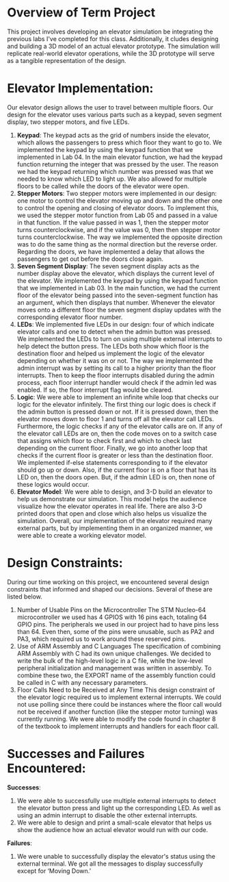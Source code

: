 # Overview of Term Project
This project involves developing an elevator simulation be integrating the previous labs I've completed for this class. Additionally, it cludes designing and building a 3D model of an actual elevator prototype. The simulation will replicate real-world elevator operations, while the 3D prototype will serve as a tangible representation of the design.

# Elevator Implementation:
Our elevator design allows the user to travel between multiple floors. Our design for the elevator uses various parts such as a keypad, seven segment display, two stepper motors, and five LEDs. 

1.	**Keypad**: The keypad acts as the grid of numbers inside the elevator, which allows the passengers to press which floor they want to go to. We implemented the keypad by using the keypad function that we implemented in Lab 04. In the main elevator function, we had the keypad function returning the integer that was pressed by the user. The reason we had the keypad returning which number was pressed was that we needed to know which LED to light up. We also allowed for multiple floors to be called while the doors of the elevator were open. 
2.	**Stepper Motors**: Two stepper motors were implemented in our design: one motor to control the elevator moving up and down and the other one to control the opening and closing of elevator doors. To implement this, we used the stepper motor function from Lab 05 and passed in a value in that function. If the value passed in was 1, then the stepper motor turns counterclockwise, and if the value was 0, then then stepper motor turns counterclockwise. The way we implemented the opposite direction was to do the same thing as the normal direction but the reverse order. Regarding the doors, we have implemented a delay that allows the passengers to get out before the doors close again. 
3.	**Seven Segment Display**: The seven segment display acts as the number display above the elevator, which displays the current level of the elevator. We implemented the keypad by using the keypad function that we implemented in Lab 03. In the main function, we had the current floor of the elevator being passed into the seven-segment function has an argument, which then displays that number. Whenever the elevator moves onto a different floor the seven segment display updates with the corresponding elevator floor number. 
4.	**LEDs**: We implemented five LEDs in our design: four of which indicate elevator calls and one to detect when the admin button was pressed. We implemented the LEDs to turn on using multiple external interrupts to help detect the button press. The LEDs both show which floor is the destination floor and helped us implement the logic of the elevator depending on whether it was on or not. The way we implemented the admin interrupt was by setting its call to a higher priority than the floor interrupts. Then to keep the floor interrupts disabled during the admin process, each floor interrupt handler would check if the admin led was enabled. If so, the floor interrupt flag would be cleared. 
5.	**Logic**: We were able to implement an infinite while loop that checks our logic for the elevator infinitely. The first thing our logic does is check if the admin button is pressed down or not. If it is pressed down, then the elevator moves down to floor 1 and turns off all the elevator call LEDs. Furthermore, the logic checks if any of the elevator calls are on. If any of the elevator call LEDs are on, then the code moves on to a switch case that assigns which floor to check first and which to check last depending on the current floor. Finally, we go into another loop that checks if the current floor is greater or less than the destination floor. We implemented if-else statements corresponding to if the elevator should go up or down. Also, if the current floor is on a floor that has its LED on, then the doors open. But, if the admin LED is on, then none of these logics would occur. 
6.	**Elevator Model**: We were able to design, and 3-D build an elevator to help us demonstrate our simulation. This model helps the audience visualize how the elevator operates in real life. There are also 3-D printed doors that open and close which also helps us visualize the simulation. 
Overall, our implementation of the elevator required many external parts, but by implementing them in an organized manner, we were able to create a working elevator model.

# Design Constraints:
During our time working on this project, we encountered several design constraints that informed and shaped our decisions. Several of these are listed below.
1.	Number of Usable Pins on the Microcontroller
The STM Nucleo-64 microcontroller we used has 4 GPIOS with 16 pins each, totaling 64 GPIO pins. The peripherals we used in our project had to have pins less than 64. Even then, some of the pins were unusable, such as PA2 and PA3, which required us to work around these reserved pins. 
2.	Use of ARM Assembly and C Languages
The specification of combining ARM Assembly with C had its own unique challenges. We decided to write the bulk of the high-level logic in a C file, while the low-level peripheral initialization and management was written in assembly. To combine these two, the EXPORT name of the assembly function could be called in C with any necessary parameters.
3.	Floor Calls Need to be Received at Any Time
This design constraint of the elevator logic required us to implement external interrupts. We could not use polling since there could be instances where the floor call would not be received if another function (like the stepper motor turning) was currently running. We were able to modify the code found in chapter 8 of the textbook to implement interrupts and handlers for each floor call.                

# Successes and Failures Encountered:
**Successes**:
1.	We were able to successfully use multiple external interrupts to detect the elevator button press and light up the corresponding LED. As well as using an admin interrupt to disable the other external interrupts. 
2.	We were able to design and print a small-scale elevator that helps us show the audience how an actual elevator would run with our code. <br>

**Failures**:
1.	We were unable to successfully display the elevator's status using the external terminal. We got all the messages to display successfully except for ‘Moving Down.’ 
